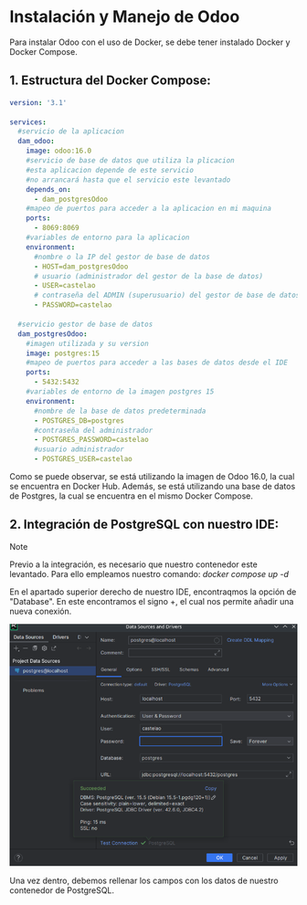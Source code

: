 # Instalación y Manejo de Odoo

Para instalar Odoo con el uso de Docker, se debe tener instalado Docker y Docker Compose.

## 1. Estructura del Docker Compose:

```yml
version: '3.1'

services:
  #servicio de la aplicacion
  dam_odoo:
    image: odoo:16.0
    #servicio de base de datos que utiliza la plicacion
    #esta aplicacion depende de este servicio
    #no arrancará hasta que el servicio este levantado
    depends_on:
      - dam_postgresOdoo
    #mapeo de puertos para acceder a la aplicacion en mi maquina
    ports:
      - 8069:8069
    #variables de entorno para la aplicacion
    environment:
      #nombre o la IP del gestor de base de datos
      - HOST=dam_postgresOdoo
      # usuario (administrador del gestor de la base de datos)
      - USER=castelao
      # contraseña del ADMIN (superusuario) del gestor de base de datos
      - PASSWORD=castelao

  #servicio gestor de base de datos
  dam_postgresOdoo:
    #imagen utilizada y su version
    image: postgres:15
    #mapeo de puertos para acceder a las bases de datos desde el IDE
    ports:
      - 5432:5432
    #variables de entorno de la imagen postgres 15
    environment:
      #nombre de la base de datos predeterminada
      - POSTGRES_DB=postgres
      #contraseña del administrador
      - POSTGRES_PASSWORD=castelao
      #usuario administrador
      - POSTGRES_USER=castelao
```

Como se puede observar, se está utilizando la imagen de Odoo 16.0, la cual se encuentra en Docker Hub. Además, se está utilizando una base de datos de Postgres, la cual se encuentra en el mismo Docker Compose.

## 2. Integración de PostgreSQL con nuestro IDE:

> [!NOTE]
> Previo a la integración, es necesario que nuestro contenedor este levantado. Para ello empleamos nuestro comando:
> *docker compose up -d*

En el apartado superior derecho de nuestro IDE, encontraqmos la opción de "Database". En este encontramos el signo +, el cual nos permite añadir una nueva conexión.

![img_1.png](media%2Fimg_1.png)

Una vez dentro, debemos rellenar los campos con los datos de nuestro contenedor de PostgreSQL.



